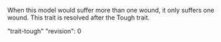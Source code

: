 When this model would suffer more than one wound, it only suffers one wound.
This trait is resolved after the Tough trait.

"trait-tough"
"revision": 0